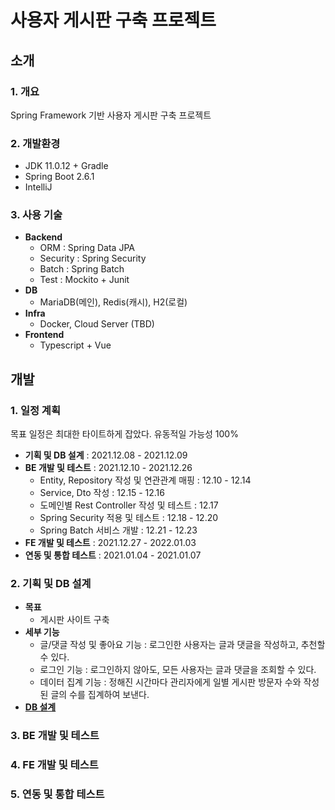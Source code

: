 # 사용자 게시판 구축 프로젝트
## 소개
### 1. 개요
Spring Framework 기반 사용자 게시판 구축 프로젝트

### 2. 개발환경
* JDK 11.0.12 + Gradle
* Spring Boot 2.6.1
* IntelliJ

### 3. 사용 기술
* **Backend**
  * ORM : Spring Data JPA
  * Security : Spring Security
  * Batch : Spring Batch
  * Test : Mockito + Junit
* **DB**
  * MariaDB(메인), Redis(캐시), H2(로컬)
* **Infra**
  * Docker, Cloud Server (TBD)
* **Frontend**
  * Typescript + Vue

## 개발
### 1. 일정 계획
목표 일정은 최대한 타이트하게 잡았다. 유동적일 가능성 100%
* **기획 및 DB 설계** : 2021.12.08 - 2021.12.09
* **BE 개발 및 테스트** : 2021.12.10 - 2021.12.26
   * Entity, Repository 작성 및 연관관계 매핑 : 12.10 - 12.14
   * Service, Dto 작성 : 12.15 - 12.16
   * 도메인별 Rest Controller 작성 및 테스트 : 12.17
   * Spring Security 적용 및 테스트 : 12.18 - 12.20
   * Spring Batch 서비스 개발 : 12.21 - 12.23
* **FE 개발 및 테스트** : 2021.12.27 - 2022.01.03
* **연동 및 통합 테스트** : 2021.01.04 - 2021.01.07

### 2. 기획 및 DB 설계
* **목표**
   * 게시판 사이트 구축
* **세부 기능**
   * 글/댓글 작성 및 좋아요 기능 : 로그인한 사용자는 글과 댓글을 작성하고, 추천할 수 있다.
   * 로그인 기능 : 로그인하지 않아도, 모든 사용자는 글과 댓글을 조회할 수 있다. 
   * 데이터 집계 기능 : 정해진 시간마다 관리자에게 일별 게시판 방문자 수와 작성된 글의 수를 집계하여 보낸다.
* [**DB 설계**](https://www.notion.so/imagineallthepeople/DB-b5ff457d6a884b9c8a929c2962e2510d)

### 3. BE 개발 및 테스트

### 4. FE 개발 및 테스트

### 5. 연동 및 통합 테스트
